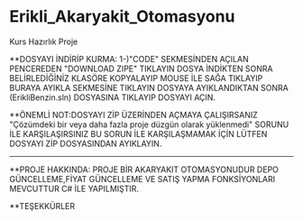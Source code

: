 # Erikli_Akaryakit_Otomasyonu
 Kurs Hazırlık Proje
 
 
   **DOSYAYI İNDİRİP KURMA:
 1-)"CODE" SEKMESİNDEN AÇILAN PENCEREDEN "DOWNLOAD ZIPE" TIKLAYIN DOSYA İNDİKTEN SONRA BELİRLEDİĞİNİZ KLASÖRE KOPYALAYIP MOUSE İLE SAĞA TIKLAYIP BURAYA AYIKLA SEKMESİNE TIKLAYIN DOSYAYA AYIKLANDIKTAN SONRA (ErikliBenzin.sln) DOSYASINA TIKLAYIP DOSYAYI AÇIN.
 
**ÖNEMLİ NOT:DOSYAYI ZİP ÜZERİNDEN AÇMAYA ÇALIŞIRSANIZ "Çözümdeki bir veya daha fazla proje düzgün olarak yüklenmedi" SORUNU İLE KARŞILAŞIRSINIZ BU SORUN İLE KARŞILAŞMAMAK İÇİN LÜTFEN DOSYAYI ZİP DOSYASINDAN AYIKLAYIN.

--------------------------------------------------------------------------------------------------------------------------------------------------------------------------------

**PROJE HAKKINDA:
 PROJE BİR AKARYAKIT OTOMASYONUDUR DEPO GÜNCELLEME,FİYAT GÜNCELLEME VE SATIŞ YAPMA FONKSİYONLARI MEVCUTTUR C# İLE YAPILMIŞTIR.
 
 
 **TEŞEKKÜRLER
 
 
                  
                  
